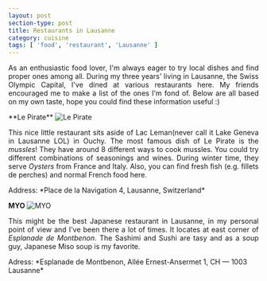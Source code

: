 ```yaml
---
layout: post
section-type: post
title: Restaurants in Lausanne
category: cuisine
tags: [ 'food', 'restaurant', 'Lausanne' ]
---
```


<p align="justify">
As an enthusiastic food lover, I'm always eager to try local dishes and find proper ones among all. During my three years' living in Lausanne, the Swiss Olympic Capital, I've dined at various restaurants here. My friends encouraged me to make a list of the ones I'm fond of. Below are all based on my own taste, hope you could find these information useful :)
</p>
**Le Pirate**
<img src="../../../../img/le_pirate.png" alt="Le Pirate" />

<p align="justify">
This nice little restaurant sits aside of Lac Leman(never call it Lake Geneva in Lausanne LOL) in Ouchy. The most famous dish of Le Pirate is the <I>mussles</I>! They have around 8 different ways to cook mussles. You could try different combinations of seasonings and wines. During winter time, they serve <I>Oysters</I> from France and Italy. Also, you can find fresh fish (e.g. fillets de perches) and normal French food here.
</p>
Address: *Place de la Navigation 4, Lausanne, Switzerland*

**MYO**
<img src="../../../../img/myo.jpg" alt="MYO" />
<p align="justify">
This might be the best Japanese restaurant in Lausanne, in my personal point of view and I've been there a lot of times. It locates at east corner of <I>Esplanade de Montbenon</I>. The Sashimi and Sushi are tasy and as a soup guy, Japanese Miso soup is my favorite.
</p>
Adress: *Esplanade de Montbenon, Allée Ernest-Ansermet 1, CH — 1003 Lausanne*
